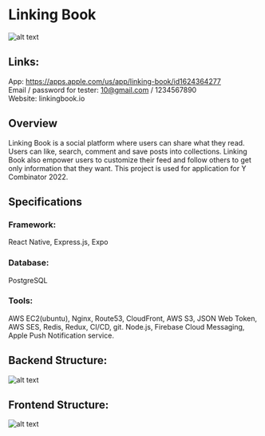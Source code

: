 # Linking Book

![alt text](https://github.com/19705cty/linking-book/blob/main/ReadmeIMGs/ReadmeBanner.png?raw=true)

## Links:
App: https://apps.apple.com/us/app/linking-book/id1624364277 <br />
Email / password for tester: 10@gmail.com / 1234567890 <br />
Website: linkingbook.io <br />
   
## Overview

Linking Book is a social platform where users can share what they read. Users can like, search, comment and save posts into collections. Linking Book also empower users to customize their feed and follow others to get only information that they want.
This project is used for application for Y Combinator 2022.

## Specifications
### Framework: 
React Native, Express.js, Expo 
### Database: 
PostgreSQL 
### Tools:
AWS EC2(ubuntu), Nginx, Route53, CloudFront, AWS S3, JSON Web Token, AWS SES, Redis, Redux, CI/CD, git. Node.js, Firebase Cloud Messaging, Apple Push Notification service.

## Backend Structure:
![alt text](https://github.com/19705cty/linking-book/blob/main/ReadmeIMGs/Backend.png?raw=false)

## Frontend Structure:
![alt text](https://github.com/19705cty/linking-book/blob/main/ReadmeIMGs/Frontend.png?raw=false)
